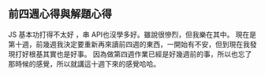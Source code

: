## 前四週心得與解題心得

JS 基本功打得不太好 ，串 API也沒學多好。雖說很慘烈，但我樂在其中。
現在是第十週，前幾週我決定要重新再來讀前四週的東西，一開始有不安，但到現在我發現打好根基其實也是好事。
因為做第四週作業已經是好幾週前的事，所以也忘了那時候的感覺，所以就講這十週下來的感覺哈哈。
